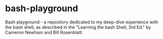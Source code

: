 # bash-playground
Bash playground - a repository dedicated to my deep-dive experience with the bash shell, as described in the "Learning the bash Shell, 3rd Ed." by Cameron Newham and Bill Rosenblatt.
